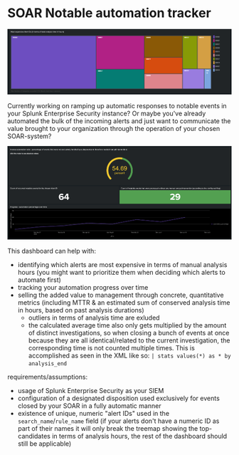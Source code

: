 # SOAR Notable automation tracker
![Panel showing a treemap of the alerts that needed the most manual analysis time](./readme_attachments/analysis_time_overview.png)

Currently working on ramping up automatic responses to notable events in your Splunk Enterprise Security instance? Or maybe you've already automated the bulk of the incoming alerts and just want to communicate the value brought to your organization through the operation of your chosen SOAR-system?

![Panels showing the automation progress filtered down to a specific alert](./readme_attachments/single_alert_progress_panels.png)

This dashboard can help with:
- identifying which alerts are most expensive in terms of manual analysis hours (you might want to prioritize them when deciding which alerts to automate first)
- tracking your automation progress over time
- selling the added value to management through concrete, quantitative metrics (including MTTR & an estimated sum of conserved analysis time in hours, based on past analysis durations)
  - outliers in terms of analysis time are exluded
  - the calculated average time also only gets multiplied by the amount of distinct investigations, so when closing a bunch of events at once because they are all identical/related to the current investigation, the corresponding time is not counted multiple times. This is accomplished as seen in the XML like so: `| stats values(*) as * by analysis_end`

requirements/assumptions:
- usage of Splunk Enterprise Security as your SIEM
- configuration of a designated disposition used exclusively for events closed by your SOAR in a fully automatic manner
- existence of unique, numeric "alert IDs" used in the `search_name`/`rule_name` field (if your alerts don't have a numeric ID as part of their names it will only break the treemap showing the top-candidates in terms of analysis hours, the rest of the dashboard should still be applicable)
